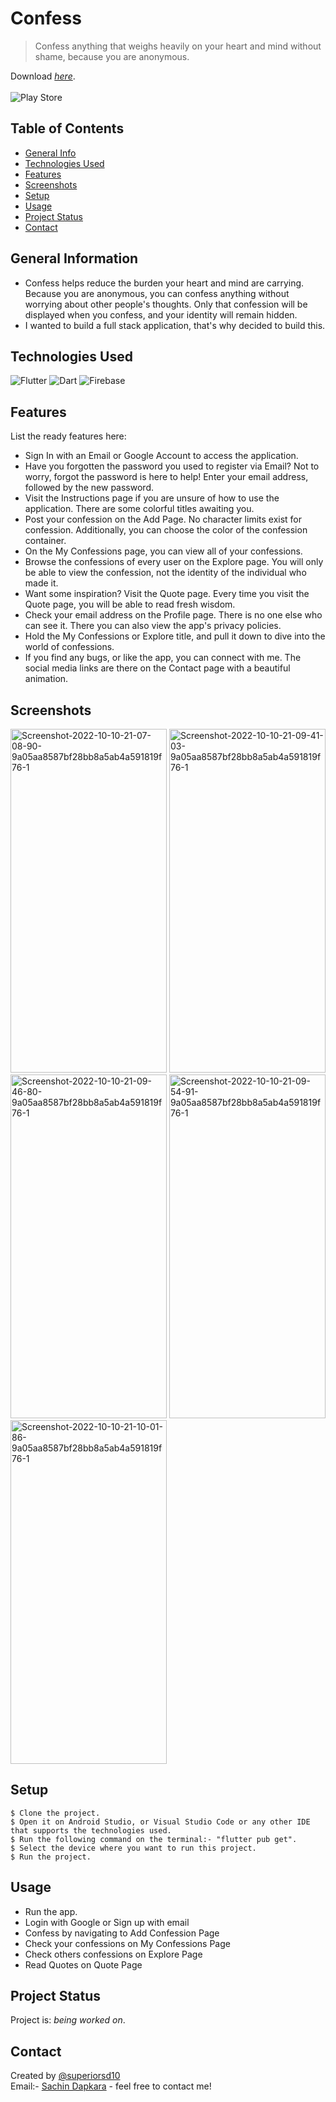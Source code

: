 # Confess
> Confess anything that weighs heavily on your heart and mind without shame, because you are anonymous.

Download [_here_](https://play.google.com/store/apps/details?id=com.sachindapkara.confess).<br/><br/> <!-- If you have the project hosted somewhere, include the link here. -->
![Play Store](https://img.shields.io/badge/Google_Play-414141?style=for-the-badge&logo=google-play&logoColor=white)

## Table of Contents
* [General Info](#general-information)
* [Technologies Used](#technologies-used)
* [Features](#features)
* [Screenshots](#screenshots)
* [Setup](#setup)
* [Usage](#usage)
* [Project Status](#project-status)
* [Contact](#contact)
<!-- * [License](#license) -->


## General Information
- Confess helps reduce the burden your heart and mind are carrying. Because you are anonymous, you can confess anything without worrying about other people's thoughts. Only that confession will be displayed when you confess, and your identity will remain hidden.
- I wanted to build a full stack application, that's why decided to build this.
<!-- You don't have to answer all the questions - just the ones relevant to your project. -->


## Technologies Used
![Flutter](https://img.shields.io/badge/Flutter-%2302569B.svg?style=for-the-badge&logo=Flutter&logoColor=white)
![Dart](https://img.shields.io/badge/dart-%230175C2.svg?style=for-the-badge&logo=dart&logoColor=white)
![Firebase](https://img.shields.io/badge/Firebase-039BE5?style=for-the-badge&logo=Firebase&logoColor=white)


## Features
List the ready features here:
* Sign In with an Email or Google Account to access the application.
* Have you forgotten the password you used to register via Email? Not to worry, forgot the password is here to help! Enter your email address, followed by the new password.
* Visit the Instructions page if you are unsure of how to use the application. There are some colorful titles awaiting you.
* Post your confession on the Add Page. No character limits exist for confession. Additionally, you can choose the color of the confession container.
* On the My Confessions page, you can view all of your confessions.
* Browse the confessions of every user on the Explore page. You will only be able to view the confession, not the identity of the individual who made it.
* Want some inspiration? Visit the Quote page. Every time you visit the Quote page, you will be able to read fresh wisdom.
* Check your email address on the Profile page. There is no one else who can see it. There you can also view the app's privacy policies.
* Hold the My Confessions or Explore title, and pull it down to dive into the world of confessions.
* If you find any bugs, or like the app, you can connect with me. The social media links are there on the Contact page with a beautiful animation.


## Screenshots
<a href="https://ibb.co/bPJyznJ"><img src="https://i.ibb.co/G0T1cjT/Screenshot-2022-10-10-21-07-08-90-9a05aa8587bf28bb8a5ab4a591819f76-1.jpg" alt="Screenshot-2022-10-10-21-07-08-90-9a05aa8587bf28bb8a5ab4a591819f76-1" border="0" width=250 height=550></a>
<a href="https://ibb.co/8jZ5rRm"><img src="https://i.ibb.co/sFYwKDg/Screenshot-2022-10-10-21-09-41-03-9a05aa8587bf28bb8a5ab4a591819f76-1.jpg" alt="Screenshot-2022-10-10-21-09-41-03-9a05aa8587bf28bb8a5ab4a591819f76-1" border="0" width=250 height=550></a>
<a href="https://ibb.co/3mVdXSB"><img src="https://i.ibb.co/QvhQBYr/Screenshot-2022-10-10-21-09-46-80-9a05aa8587bf28bb8a5ab4a591819f76-1.jpg" alt="Screenshot-2022-10-10-21-09-46-80-9a05aa8587bf28bb8a5ab4a591819f76-1" border="0" width=250 height=550></a>
<a href="https://ibb.co/kMzB4Pz"><img src="https://i.ibb.co/4JCt80C/Screenshot-2022-10-10-21-09-54-91-9a05aa8587bf28bb8a5ab4a591819f76-1.jpg" alt="Screenshot-2022-10-10-21-09-54-91-9a05aa8587bf28bb8a5ab4a591819f76-1" border="0" width=250 height=550></a>
<a href="https://ibb.co/5xwtgLK"><img src="https://i.ibb.co/JFg0wH3/Screenshot-2022-10-10-21-10-01-86-9a05aa8587bf28bb8a5ab4a591819f76-1.jpg" alt="Screenshot-2022-10-10-21-10-01-86-9a05aa8587bf28bb8a5ab4a591819f76-1" border="0" width=250 height=550></a>
<!-- If you have screenshots you'd like to share, include them here. -->


## Setup
```
$ Clone the project.
$ Open it on Android Studio, or Visual Studio Code or any other IDE that supports the technologies used.
$ Run the following command on the terminal:- "flutter pub get".
$ Select the device where you want to run this project.
$ Run the project.
```


## Usage
- Run the app. 
- Login with Google or Sign up with email
- Confess by navigating to Add Confession Page
- Check your confessions on My Confessions Page 
- Check others confessions on Explore Page
- Read Quotes on Quote Page


## Project Status
Project is: _being worked on_.



## Contact
Created by [@superiorsd10](https://github.com/superiorsd10)   
Email:- [Sachin Dapkara](mailto:sachindapkara6@gmail.com) - feel free to contact me!


<!-- Optional -->
<!-- ## License -->
<!-- This project is open source and available under the [... License](). -->

<!-- You don't have to include all sections - just the one's relevant to your project -->
